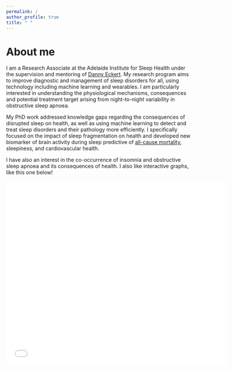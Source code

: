 ```yaml
---
permalink: /
author_profile: true
title: " "
---
```


# About me

I am a Research Associate at the Adelaide Institute for Sleep Health under the 
supervision and mentoring of [Danny Eckert](https://www.flinders.edu.au/people/danny.eckert).
My research program aims to improve diagnostic and management of sleep disorders
for all, using technology including machine learning and wearables. I am particularly
interested in understanding the physiological mechanisms, consequences and potential
treatment target arising from night-to-night variability in obstructive sleep apnoea.

My PhD work addressed knowledge gaps regarding the consequences of disrupted sleep on health,
as well as using machine learning to detect and treat sleep disorders and 
their pathology more efficiently. I specifically focused on the impact of sleep
fragmentation on health and developed new biomarker of brain activity during sleep
predictive of [all-cause mortality](https://www.atsjournals.org/doi/abs/10.1513/AnnalsATS.202103-315OC), sleepiness, and cardiovascular health.

I have also an interest in the co-occurrence of insomnia and obstructive sleep apnoea and 
its consequences of health. I also like interactive graphs, like this one below!

<iframe markdown="0" src="{{ site.url }}{{ site.baseurl }}/assets/images/plots/test_COMISA.html" width="600" height="500" frameborder="0"></iframe>

